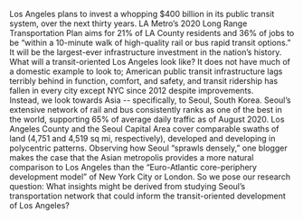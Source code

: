 Los Angeles plans to invest a whopping $400 billion in its public transit system, over the next thirty years. LA Metro’s 2020 Long Range Transportation Plan aims for 21% of LA County residents and 36% of jobs to be “within a 10-minute walk of high-quality rail or bus rapid transit options.” It will be the largest-ever infrastructure investment in the nation’s history.
What will a transit-oriented Los Angeles look like? It does not have much of a domestic example to look to; American public transit infrastructure lags terribly behind in function, comfort, and safety, and transit ridership has fallen in every city except NYC since 2012 despite improvements.  
Instead, we look towards Asia -- specifically, to Seoul, South Korea. Seoul’s extensive network of rail and bus consistently ranks as one of the best in the world, supporting 65% of average daily traffic as of August 2020. Los Angeles County and the Seoul Capital Area cover comparable swaths of land (4,751 and 4,519 sq mi, respectively), developed and developing in polycentric patterns. Observing how Seoul “sprawls densely,” one blogger makes the case that the Asian metropolis provides a more natural comparison to Los Angeles than the “Euro-Atlantic core-periphery development model” of New York City or London. So we pose our research question: What insights might be derived from studying Seoul’s transportation network that could inform the transit-oriented development of Los Angeles?  
